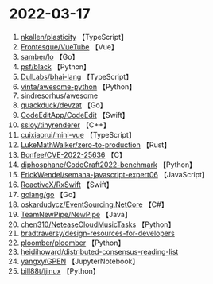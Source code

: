 # 2022-03-17

1. [nkallen/plasticity](https://github.com/nkallen/plasticity) 【TypeScript】
2. [Frontesque/VueTube](https://github.com/Frontesque/VueTube) 【Vue】
3. [samber/lo](https://github.com/samber/lo) 【Go】
4. [psf/black](https://github.com/psf/black) 【Python】
5. [DulLabs/bhai-lang](https://github.com/DulLabs/bhai-lang) 【TypeScript】
6. [vinta/awesome-python](https://github.com/vinta/awesome-python) 【Python】
7. [sindresorhus/awesome](https://github.com/sindresorhus/awesome) 
8. [quackduck/devzat](https://github.com/quackduck/devzat) 【Go】
9. [CodeEditApp/CodeEdit](https://github.com/CodeEditApp/CodeEdit) 【Swift】
10. [ssloy/tinyrenderer](https://github.com/ssloy/tinyrenderer) 【C++】
11. [cuixiaorui/mini-vue](https://github.com/cuixiaorui/mini-vue) 【TypeScript】
12. [LukeMathWalker/zero-to-production](https://github.com/LukeMathWalker/zero-to-production) 【Rust】
13. [Bonfee/CVE-2022-25636](https://github.com/Bonfee/CVE-2022-25636) 【C】
14. [diphosphane/CodeCraft2022-benchmark](https://github.com/diphosphane/CodeCraft2022-benchmark) 【Python】
15. [ErickWendel/semana-javascript-expert06](https://github.com/ErickWendel/semana-javascript-expert06) 【JavaScript】
16. [ReactiveX/RxSwift](https://github.com/ReactiveX/RxSwift) 【Swift】
17. [golang/go](https://github.com/golang/go) 【Go】
18. [oskardudycz/EventSourcing.NetCore](https://github.com/oskardudycz/EventSourcing.NetCore) 【C#】
19. [TeamNewPipe/NewPipe](https://github.com/TeamNewPipe/NewPipe) 【Java】
20. [chen310/NeteaseCloudMusicTasks](https://github.com/chen310/NeteaseCloudMusicTasks) 【Python】
21. [bradtraversy/design-resources-for-developers](https://github.com/bradtraversy/design-resources-for-developers) 
22. [ploomber/ploomber](https://github.com/ploomber/ploomber) 【Python】
23. [heidihoward/distributed-consensus-reading-list](https://github.com/heidihoward/distributed-consensus-reading-list) 
24. [yangxy/GPEN](https://github.com/yangxy/GPEN) 【JupyterNotebook】
25. [bill88t/ljinux](https://github.com/bill88t/ljinux) 【Python】
